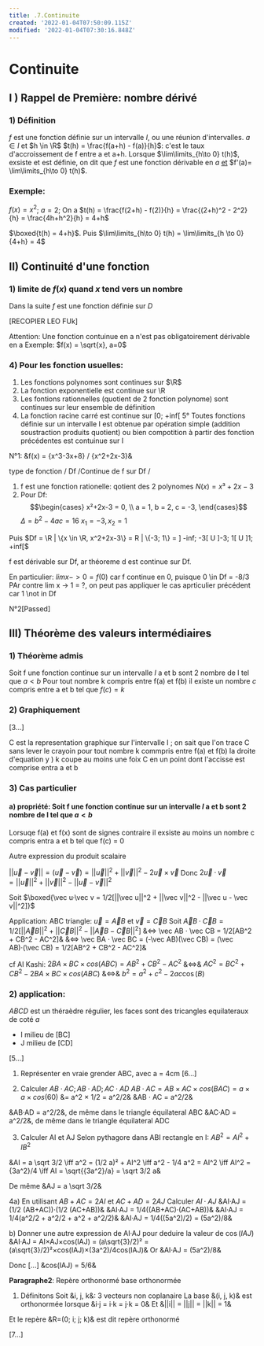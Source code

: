 ```yaml
---
title: .7.Continuite
created: '2022-01-04T07:50:09.115Z'
modified: '2022-01-04T07:30:16.848Z'
---
```


# Continuite

## I ) Rappel de Première: nombre dérivé
### 1) Définition

$f$ est une fonction définie sur un intervalle $I$, ou une réunion d'intervalles.
$a \in I$ et $h \in \R$
$t(h) = \frac{f(a+h) - f(a)}{h}$: c'est le taux d'accroissement de f entre a et a+h.
Lorsque $\lim\limits_{h\to 0} t(h)$, exsiste et est définie, on dit que $f$ est une fonction dérivable en $a$ <u>et</u> $f'(a)= \lim\limits_{h\to 0} t(h)$.

### Exemple:
$f(x) = x^2$; $a=2$; On a $t(h) = \frac{f(2+h) - f(2)}{h} = \frac{(2+h)^2 - 2^2}{h} = \frac{4h+h^2}{h} = 4+h$

$\boxed{t(h) = 4+h}$. Puis $\lim\limits_{h\to 0} t(h) = \lim\limits_{h \to 0}{4+h} = 4$

## II) Continuité d'une fonction

### 1) limite de $f(x)$ quand $x$ tend vers un nombre

Dans la suite $f$ est une fonction définie sur $D$


[RECOPIER LEO FUk]

Attention: Une fonction contuinue en a n'est pas obligatoirement dérivable en a
Exemple:
$f(x) = \sqrt{x}, a=0$

### 4) Pour les fonction usuelles:


1) Les fonctions polynomes sont continues sur $\R$
2) La fonction exponentielle est continue sur \R
3) Les fontions rationnelles (quotient de 2 fonction polynome) sont continues sur leur ensemble de définition
4) La fonction racine carré est continue sur [0; +inf[
5° Toutes fonctions définie sur un intervalle I est obtenue par opération simple (addition soustraction produits quotient) ou bien compotition à partir des fonction précédentes est contuinue sur I

N°1: &f(x) = {x^3-3x+8} / {x^2+2x-3}&

type de fonction / Df  /Continue de f sur Df /
1) f est une fonction rationelle: qotient des 2 polynomes $N(x) = x³+2x-3$
2) Pour Df: 
$$\begin{cases}
	x²+2x-3 = 0, \\
	a = 1, b = 2, c = -3,
\end{cases}$$
$\Delta = b^2 - 4ac = 16$
$x_1 = -3, x_2 = 1$

Puis $Df = \R | \{x \in \R, x^2+2x-3\} = R | \{-3; 1\} = ] -inf; -3[ U ]-3; 1[ U ]1; +inf[$

f est dérivable sur Df, ar théoreme d est continue sur Df.

En particulier: $lim x->0 = f(0)$ car f continue en 0, puisque 0 \in Df = -8/3
PAr contre lim x -> 1 = ?, on peut pas appliquer le cas aprticulier précédent car 1 \not in Df

N°2[Passed]

## III) Théorème des valeurs intermédiaires
### 1) Théorème admis

Soit f une fonction continue sur un intervalle $I$ a et b sont 2 nombre de I tel que $a < b$
Pour tout nombre k compris entre f(a) et f(b) il existe un nombre $c$ compris entre a et b tel que $f(c) = k$

### 2) Graphiquement

[3...]

C est la representation graphique sur l'intervalle I ; on sait que l'on trace C sans lever le crayoin pour tout nombre k commpris entre f(a) et f(b) la droite d'equation y ) k coupe au moins une foix C en un point dont l'accisse est comprise entra a et b

### 3) Cas particulier

#### a) propriété: Soit f une fonction continue sur un intervalle $I$ a et b sont 2 nombre de I tel que $a < b$

Lorsuqe f(a) et f(x) sont de signes contraire il exsiste au moins un nombre c compris entra a et b tel que f(c) = 0

Autre expression du produit scalaire

$||\vec u - \vec v|| = (\vec u - \vec v) = ||\vec u||^2 + ||\vec v||^2 - 2 \vec u× \vec v$
Donc $2\vec u · \vec v =  ||\vec u||^2 + ||\vec v||^2 - ||\vec u - \vec v||^2$

Soit $\boxed{\vec u·\vec v = 1/2[||\vec u||^2 + ||\vec v||^2 - ||\vec u - \vec v||^2]}$


Application: ABC triangle: $\vec u = \vec AB$ et $\vec v = \vec CB$
Soit $\vec AB·\vec CB = 1/2[||\vec AB||^2 + ||\vec CB||^2 - ||\vec AB - \vec CB||^2]$
&<=> \vec AB · \vec CB = 1/2[AB^2 + CB^2 - AC^2]&
&<=> \vec BA · \vec BC = (-\vec AB)(\vec CB) = (\vec AB)·(\vec CB) = 1/2[AB^2 + CB^2 - AC^2]&

cf Al Kashi:
$2BA×BC×cos(ABC) = AB^2 + CB^2 - AC^2$ &<=>& $AC^2 = BC^2 + CB^2 -2BA×BC×cos(ABC)$ &<=>& $b^2 = a^2 + c^2 - 2 ac\cos(B)$

### 2) application:

$ABCD$ est un théraèdre régulier, les faces sont des tricangles equilateraux de coté $a$
- I milieu de [BC]
- J milieu de [CD]

[5...]

1) Représenter en vraie grender ABC, avec a = 4cm
[6...]


2) Calculer $AB·AC; AB·AD; AC·AD$
$AB·AC = AB × AC × cos(BAC) = a× a × cos(60)$ &= a^2 × 1/2 = a^2/2&
&AB · AC = a^2/2&

&AB·AD = a^2/2&, de même dans le triangle équilateral ABC 
&AC·AD = a^2/2&, de même dans le triangle équilateral ADC 

3) Calculer AI et AJ
Selon pythagore dans ABI rectangle en I: $AB^2 = AI^2 + IB^2$

&AI = a \sqrt 3/2 \iff a^2 = (1/2 a)² + AI^2 \iff a^2 - 1/4 a^2 = AI^2 \iff AI^2 = {3a^2}/4 \iff AI = \sqrt{{3a^2}/a} = \sqrt 3/2 a& 

De même &AJ = a \sqrt 3/2&

4a) En utilisant $AB+AC = 2AI$ et $AC + AD = 2AJ$
Calculer $AI·AJ$
&AI·AJ = (1/2 (AB+AC))·(1/2 (AC+AB))&
&AI·AJ = 1/4((AB+AC)·(AC+AB))&
&AI·AJ = 1/4(a^2/2 + a^2/2 + a^2 + a^2/2)&
&AI·AJ = 1/4((5a^2)/2) = (5a^2)/8&

b) Donner une autre expression de AI·AJ pour deduire la valeur de $\cos(IAJ)$
&AI·AJ = AI×AJ×cos(IAJ) = (a\sqrt{3}/2)² =  (a\sqrt{3}/2)²×cos(IAJ)×(3a^2)/4cos(IAJ)&
Or &AI·AJ = (5a^2)/8&

Donc [...] &cos(IAJ) = 5/6&

**Paragraphe2**: Repère orthonormé base orthonormée
1) Définitons
Soit &i, j, k&: 3 vecteurs non coplanaire
La base &(i, j, k)& est orthonormée
lorsque &i·j = i·k = j·k = 0&
Et &||i|| = ||j|| = ||k|| = 1&

Et le repère &R=(0; i; j; k)& est dit repère orthonormé

[7...]



